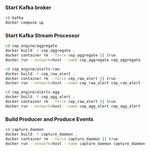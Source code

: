 ### Start Kafka broker
```bash
cd kafka
docker compose up
```

### Start Kafka Stream Processor
```bash
cd cep_engine/aggregate
docker build -t cep_aggregate .
docker container rm --force cep_aggregate || true
docker run --network=host --name cep_aggregate cep_aggregate
```
```bash
cd cep_engine/alerts-raw
docker build -t cep_raw_alert .
docker container rm --force cep_raw_alert || true
docker run --network=host --name cep_raw_alert cep_raw_alert
```
```bash
cd cep_engine/alerts-agg
docker build -t cep_agg_alert .
docker container rm --force cep_raw_alert || true
docker run --network=host --name cep_agg_alert cep_agg_alert
```

### Build Producer and Produce Events
```bash
cd capture_daemon
docker build -t capture_daemon .
docker container rm --force capture_daemon || true
docker run --network=host --name capture_daemon capture_daemon
```
